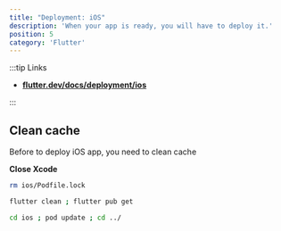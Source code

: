 ```yaml
---
title: "Deployment: iOS"
description: 'When your app is ready, you will have to deploy it.'
position: 5
category: 'Flutter'
---
```


:::tip Links

- [**flutter.dev/docs/deployment/ios**](https://flutter.dev/docs/deployment/ios)

:::

## Clean cache

Before to deploy iOS app, you need to clean cache

**Close Xcode**

```bash
rm ios/Podfile.lock
```

```bash
flutter clean ; flutter pub get
```

```bash
cd ios ; pod update ; cd ../
```
